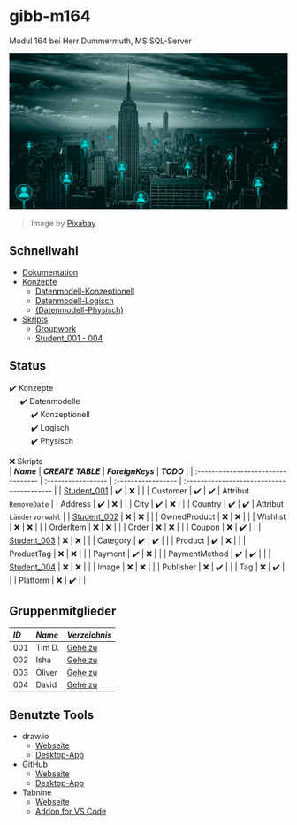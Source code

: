 # gibb-m164
Modul 164 bei Herr Dummermuth, MS SQL-Server

![Thumbnail](Zusatzmaterial/thumbnail.jpg)
> Image by [Pixabay](https://pixabay.com/)

## Schnellwahl
- [Dokumentation](Dokumentation/IET-164_Dokumentation_Dummermuth.docx?raw=1)
- [Konzepte](Konzepte)
  - [Datenmodell-Konzeptionell](Konzepte/Datenmodell-Konzeptionell.png?raw=1)
  - [Datenmodell-Logisch](Konzepte/Datenmodell-Logisch.png?raw=1)
  - [\(Datenmodell-Physisch\)](Konzepte/Datenmodell-Physisch.png?raw=1)
- [Skripts](Skripts)
  - [Groupwork](Skripts/Groupwork)
  - [Student_001 - 004](#gruppenskripts)

## Status
:heavy_check_mark: Konzepte  
&nbsp;&nbsp;&nbsp;&nbsp;&nbsp;:heavy_check_mark: Datenmodelle  
&nbsp;&nbsp;&nbsp;&nbsp;&nbsp;&nbsp;&nbsp;&nbsp;&nbsp;&nbsp;:heavy_check_mark: Konzeptionell  
&nbsp;&nbsp;&nbsp;&nbsp;&nbsp;&nbsp;&nbsp;&nbsp;&nbsp;&nbsp;:heavy_check_mark: Logisch  
&nbsp;&nbsp;&nbsp;&nbsp;&nbsp;&nbsp;&nbsp;&nbsp;&nbsp;&nbsp;:heavy_check_mark: Physisch  

:x: Skripts   
| ***Name***                         | ***CREATE TABLE*** | ***ForeignKeys***  | ***TODO***                                |
| :--------------------------------- | :----------------- | :----------------- | :---------------------------------------- |
| [Student_001](Skripts/Student_001) | :heavy_check_mark: | :x:                |                                           |
| Customer                           | :heavy_check_mark: | :heavy_check_mark: | Attribut `RemoveDate`                     |
| Address                            | :heavy_check_mark: | :x:                |                                           |
| City                               | :heavy_check_mark: | :x:                |                                           |
| Country                            | :heavy_check_mark: | :heavy_check_mark: | Attribut `Ländervorwahl`                  |
| [Student_002](Skripts/Student_002) | :x:                | :x:                |                                           |
| OwnedProduct                       | :x:                | :x:                |                                           |
| Wishlist                           | :x:                | :x:                |                                           |
| OrderItem                          | :x:                | :x:                |                                           |
| Order                              | :x:                | :x:                |                                           |
| Coupon                             | :x:                | :heavy_check_mark: |                                           |
| [Student_003](Skripts/Student_003) | :x:                | :x:                |                                           |
| Category                           | :heavy_check_mark: | :heavy_check_mark: |                                           |
| Product                            | :heavy_check_mark: | :x:                |                                           |
| ProductTag                         | :x:                | :x:                |                                           |
| Payment                            | :heavy_check_mark: | :x:                |                                           |
| PaymentMethod                      | :heavy_check_mark: | :heavy_check_mark: |                                           |
| [Student_004](Skripts/Student_004) | :x:                | :x:                |                                           |
| Image                              | :x:                | :x:                |                                           |
| Publisher                          | :x:                | :heavy_check_mark: |                                           |
| Tag                                | :x:                | :heavy_check_mark: |                                           |
| Platform                           | :x:                | :heavy_check_mark: |                                           |
               
## Gruppenmitglieder
| ***ID*** | ***Name*** | ***Verzeichnis***              |
| :------- | :--------- | :----------------------------- |
| 001      | Tim D.     | [Gehe zu](Skripts/Student_001) |
| 002      | Isha       | [Gehe zu](Skripts/Student_002) |
| 003      | Oliver     | [Gehe zu](Skripts/Student_003) |
| 004      | David      | [Gehe zu](Skripts/Student_004) |

## Benutzte Tools
- draw.io
  - [Webseite](https://app.diagrams.net/)
  - [Desktop-App](https://github.com/jgraph/drawio-desktop/releases/latest)
- GitHub
  - [Webseite](https://github.com/)
  - [Desktop-App](https://github.com/desktop/desktop#where-can-i-get-it)
- Tabnine
  - [Webseite](https://www.tabnine.com/)
  - [Addon for VS Code](https://www.tabnine.com/install/vscode)
